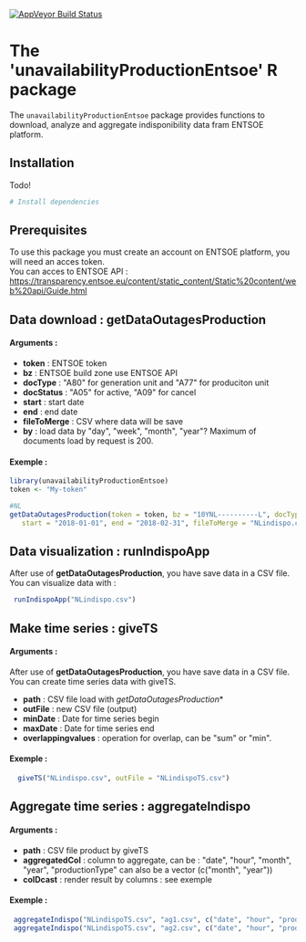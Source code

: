 [![AppVeyor Build Status](https://ci.appveyor.com/api/projects/status/github/rte-antares-rpackage/unavailabilityProductionEntsoe?branch=master&svg=true)](https://ci.appveyor.com/project/rte-antares-rpackage/unavailabilityProductionEntsoe)


# The 'unavailabilityProductionEntsoe' R package

The `unavailabilityProductionEntsoe` package provides functions to download, analyze and aggregate indisponibility data fram ENTSOE platform.

## Installation

Todo!

```r
# Install dependencies

```

## Prerequisites

To use this package you must create an account on ENTSOE platform, you will need an acces token. <br>
You can acces to ENTSOE API : https://transparency.entsoe.eu/content/static_content/Static%20content/web%20api/Guide.html

## Data download : **getDataOutagesProduction**

#### Arguments :

  - **token** : ENTSOE token
  - **bz** : ENTSOE build zone use ENTSOE API
  - **docType** :  "A80" for generation unit and "A77" for produciton unit
  - **docStatus** : "A05" for active, "A09" for cancel
  - **start** : start date
  - **end** : end date
  - **fileToMerge** : CSV where data will be save
  - **by** :  load data by "day", "week", "month", "year"? Maximum of documents load by request is 200.


#### Exemple :

```r
library(unavailabilityProductionEntsoe)
token <- "My-token"

#NL
getDataOutagesProduction(token = token, bz = "10YNL----------L", docType = "A80",
   start = "2018-01-01", end = "2018-02-31", fileToMerge = "NLindispo.csv")
```
## Data visualization : **runIndispoApp**

After use of **getDataOutagesProduction**, you have save data in a CSV file. You can visualize data with :

```r
 runIndispoApp("NLindispo.csv")
```


## Make time series : **giveTS**

#### Arguments :

After use of **getDataOutagesProduction**, you have save data in a CSV file. You can create time series data with giveTS.

  - **path** : CSV file load with *getDataOutagesProduction**
  - **outFile** : new CSV file (output)
  - **minDate** :  Date for time series begin
  - **maxDate** :  Date for time series end
  - **overlappingvalues** : operation for overlap, can be "sum" or "min".

#### Exemple :

```r
  giveTS("NLindispo.csv", outFile = "NLindispoTS.csv")
```

## Aggregate time series : **aggregateIndispo**

#### Arguments :

  - **path** : CSV file product by giveTS
  - **aggregatedCol** :  column to aggregate, can be : "date", "hour", "month", "year", "productionType" can also be a vector (c("month", "year"))
  - **colDcast** :  render result by columns : see exemple

#### Exemple :

```r
 aggregateIndispo("NLindispoTS.csv", "ag1.csv", c("date", "hour", "productionType"))
 aggregateIndispo("NLindispoTS.csv", "ag2.csv", c("date", "hour", "productionType"), colDcast = "productionType")
```

